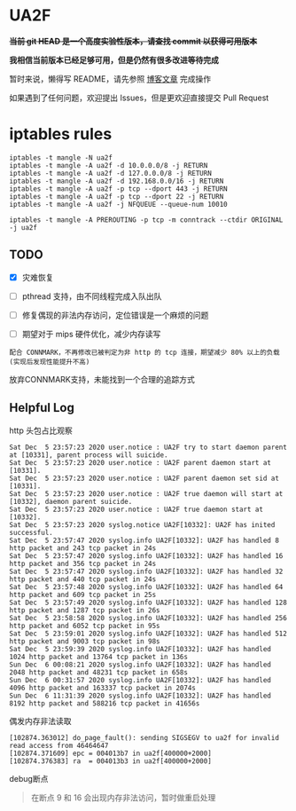 # UA2F

~~**当前 git HEAD 是一个高度实验性版本，请查找 commit 以获得可用版本**~~

**我相信当前版本已经足够可用，但是仍然有很多改进等待完成**

暂时来说，懒得写 README，请先参照 [博客文章](https://learningman.top/archives/304) 完成操作

如果遇到了任何问题，欢迎提出 Issues，但是更欢迎直接提交 Pull Request

# iptables rules
```shell
iptables -t mangle -N ua2f
iptables -t mangle -A ua2f -d 10.0.0.0/8 -j RETURN
iptables -t mangle -A ua2f -d 127.0.0.0/8 -j RETURN
iptables -t mangle -A ua2f -d 192.168.0.0/16 -j RETURN
iptables -t mangle -A ua2f -p tcp --dport 443 -j RETURN
iptables -t mangle -A ua2f -p tcp --dport 22 -j RETURN
iptables -t mangle -A ua2f -j NFQUEUE --queue-num 10010

iptables -t mangle -A PREROUTING -p tcp -m conntrack --ctdir ORIGINAL -j ua2f
```

## TODO

- [x] 灾难恢复
- [ ] pthread 支持，由不同线程完成入队出队
- [ ] 修复偶现的非法内存访问，定位错误是一个麻烦的问题

- [ ] 期望对于 mips 硬件优化，减少内存读写

`配合 CONNMARK，不再修改已被判定为非 http 的 tcp 连接，期望减少 80% 以上的负载 (实现后发现性能提升不高)`

放弃CONNMARK支持，未能找到一个合理的追踪方式

## Helpful Log
http 头包占比观察
```log
Sat Dec  5 23:57:23 2020 user.notice : UA2F try to start daemon parent at [10331], parent process will suicide.
Sat Dec  5 23:57:23 2020 user.notice : UA2F parent daemon start at [10331].
Sat Dec  5 23:57:23 2020 user.notice : UA2F parent daemon set sid at [10331].
Sat Dec  5 23:57:23 2020 user.notice : UA2F true daemon will start at [10332], daemon parent suicide.
Sat Dec  5 23:57:23 2020 user.notice : UA2F true daemon start at [10332].
Sat Dec  5 23:57:23 2020 syslog.notice UA2F[10332]: UA2F has inited successful.
Sat Dec  5 23:57:47 2020 syslog.info UA2F[10332]: UA2F has handled 8 http packet and 243 tcp packet in 24s
Sat Dec  5 23:57:47 2020 syslog.info UA2F[10332]: UA2F has handled 16 http packet and 356 tcp packet in 24s
Sat Dec  5 23:57:47 2020 syslog.info UA2F[10332]: UA2F has handled 32 http packet and 440 tcp packet in 24s
Sat Dec  5 23:57:48 2020 syslog.info UA2F[10332]: UA2F has handled 64 http packet and 609 tcp packet in 25s
Sat Dec  5 23:57:49 2020 syslog.info UA2F[10332]: UA2F has handled 128 http packet and 1287 tcp packet in 26s
Sat Dec  5 23:58:58 2020 syslog.info UA2F[10332]: UA2F has handled 256 http packet and 6052 tcp packet in 95s
Sat Dec  5 23:59:01 2020 syslog.info UA2F[10332]: UA2F has handled 512 http packet and 9003 tcp packet in 98s
Sat Dec  5 23:59:39 2020 syslog.info UA2F[10332]: UA2F has handled 1024 http packet and 13764 tcp packet in 136s
Sun Dec  6 00:08:21 2020 syslog.info UA2F[10332]: UA2F has handled 2048 http packet and 48231 tcp packet in 658s
Sun Dec  6 00:31:57 2020 syslog.info UA2F[10332]: UA2F has handled 4096 http packet and 163337 tcp packet in 2074s
Sun Dec  6 11:31:39 2020 syslog.info UA2F[10332]: UA2F has handled 8192 http packet and 588216 tcp packet in 41656s
```

偶发内存非法读取
```log
[102874.363012] do_page_fault(): sending SIGSEGV to ua2f for invalid read access from 46464647
[102874.371609] epc = 004013b7 in ua2f[400000+2000]
[102874.376383] ra  = 004013b3 in ua2f[400000+2000]
```

debug断点
> 在断点 9 和 16 会出现内存非法访问，暂时做重启处理